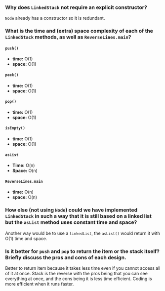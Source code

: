 ### Why does `LinkedStack` not require an explicit constructor?

`Node` already has a constructor so it is redundant.

### What is the time and (extra) space complexity of each of the `LinkedStack` methods, as well as `ReverseLines.main`?

#### `push()`
* **time:** O(1)
* **space:** O(1)

#### `peek()`
* **time:** O(1)
* **space:** O(1)

#### `pop()`
* **time:** O(1)
* **space:** O(1)

#### `isEmpty()`
* **time:** O(1)
* **space:** O(1)

#### `asList`
* **Time:** O(n)
* **Space:** O(n)

#### `ReverseLines.main`
* **time:** O(n)
* **space:** O(n)

### How else (not using `Node`) could we have implemented `LinkedStack` in such a way that it is still based on a linked list but the `asList` method uses constant time and space?

Another way would be to use a `linkedList`, the `asList()` would return it with O(1) time and space.

### Is it better for `push` and `pop` to return the item or the stack itself?  Briefly discuss the pros and cons of each design.

Better to return item because it takes less time even if you cannot access all of it at once. Stack is the reverse with the pros being that you can see everything at once, and the cons being it is less time efficient. Coding is more efficient when it runs faster.